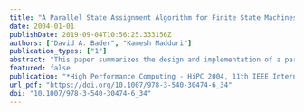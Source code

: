 ```yaml
---
title: "A Parallel State Assignment Algorithm for Finite State Machines"
date: 2004-01-01
publishDate: 2019-09-04T10:56:25.333156Z
authors: ["David A. Bader", "Kamesh Madduri"]
publication_types: ["1"]
abstract: "This paper summarizes the design and implementation of a parallel algorithm for state assignment of large Finite State Machines (FSMs). High performance CAD tools are necessary to overcome the computational complexity involved in the optimization of large sequential circuits. FSMs constitute an important class of logic circuits, and state assignment is one of the key steps in combinational logic optimization. The SMP-based parallel algorithm – based on the sequential program JEDI targeting multilevel logic implementation – scales nearly linearly with the number of processors for FSMs of varying problem sizes chosen from standard benchmark suites while attaining quality of results comparable to the best sequential algorithms."
featured: false
publication: "*High Performance Computing - HiPC 2004, 11th IEEE International Conference, Bangalore, India, December 19-22, 2004, Proceedings*"
url_pdf: "https://doi.org/10.1007/978-3-540-30474-6_34"
doi: "10.1007/978-3-540-30474-6_34"
---
```


